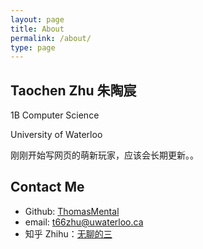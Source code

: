 ```yaml
---
layout: page
title: About
permalink: /about/
type: page
---
```


## Taochen Zhu 朱陶宸

1B Computer Science 

University of Waterloo

刚刚开始写网页的萌新玩家，应该会长期更新。。

## Contact Me
* Github: [ThomasMental](https://github.com/thomasmental)
* email: t66zhu@uwaterloo.ca
* 知乎 Zhihu：[无聊的三](https://www.zhihu.com/people/wu-liao-de-zhu-san)

